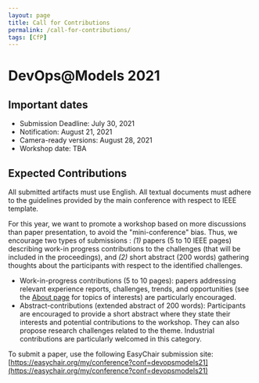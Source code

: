 ```yaml
---
layout: page
title: Call for Contributions
permalink: /call-for-contributions/
tags: [CfP]
---
```


# DevOps@Models 2021

## Important dates

  - Submission Deadline: July 30, 2021
  - Notification: August 21, 2021
  - Camera-ready versions: August 28, 2021
  - Workshop date: TBA

## Expected Contributions

All submitted artifacts must use English. All textual documents must adhere to the guidelines provided by the main conference with respect to IEEE template. 

For this year, we want to promote a workshop based on more discussions than paper presentation, to avoid the "mini-conference" bias. Thus, we encourage two types of submissions : _(1)_ papers (5 to 10 IEEE pages) describing work-in progress contributions to the challenges (that will be included in the proceedings), and _(2)_ short abstract (200 words) gathering thoughts about the participants with respect to the identified challenges.

  * Work-in-progress contributions (5 to 10 pages): papers addressing relevant experience reports, challenges, trends, and opportunities (see the [About page](../about/) for topics of interests) are particularly encouraged.
  * Abstract-contributions (extended abstract of 200 words): Participants are encouraged to provide a short abstract where they state their interests and potential contributions to the workshop. They can also propose research challenges related to the theme. Industrial contributions are particularly welcomed in this category.

To submit a paper, use the following EasyChair submission site: [https://easychair.org/my/conference?conf=devopsmodels21](https://easychair.org/my/conference?conf=devopsmodels21)
